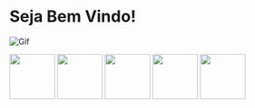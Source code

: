 
# Seja Bem Vindo!

![Gif](https://media3.giphy.com/media/v1.Y2lkPTZjMDliOTUyMWI3dG95dzdxcmtrMzZtZXZ4aThicmNydG14NjdlMGdlZHEzbHJxNyZlcD12MV9naWZzX3NlYXJjaCZjdD1n/n1dFDLwXu4Qkwy7OJ0/200.gif)

<img src="https://cdn.jsdelivr.net/gh/devicons/devicon@latest/icons/azuresqldatabase/azuresqldatabase-original.svg" width="80px">
<img src="https://cdn.jsdelivr.net/gh/devicons/devicon@latest/icons/python/python-original.svg" width="80px">
<img src="https://cdn.jsdelivr.net/gh/devicons/devicon@latest/icons/javascript/javascript-original.svg" width="80px">
<img src="https://cdn.jsdelivr.net/gh/devicons/devicon@latest/icons/nodejs/nodejs-original-wordmark.svg" width="80px">
<img src="https://cdn.jsdelivr.net/gh/devicons/devicon@latest/icons/django/django-plain-wordmark.svg" width="80px">
